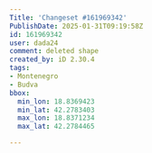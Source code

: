 ```yaml
---
Title: 'Changeset #161969342'
PublishDate: 2025-01-31T09:19:58Z
id: 161969342
user: dada24
comment: deleted shape
created_by: iD 2.30.4
tags:
- Montenegro
- Budva
bbox:
  min_lon: 18.8369423
  min_lat: 42.2783403
  max_lon: 18.8371234
  max_lat: 42.2784465

---
```

